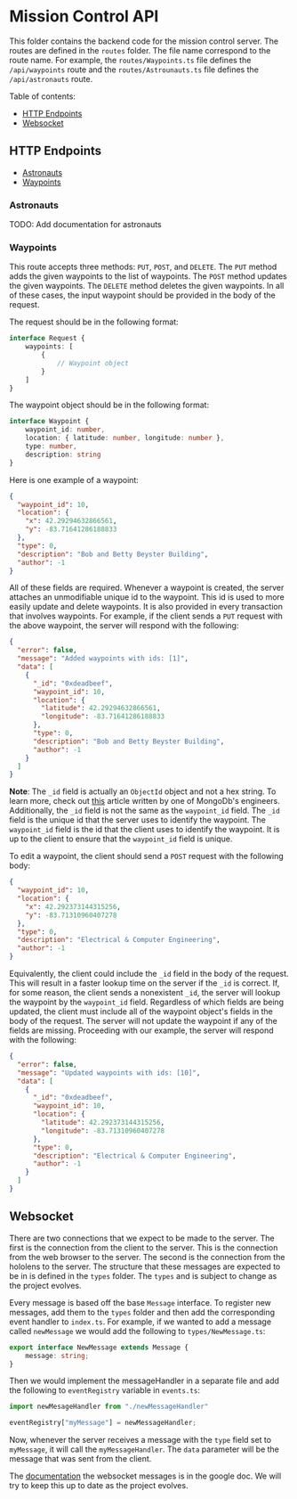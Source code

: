 # Mission Control API

This folder contains the backend code for the mission control server. The routes are defined in the `routes` folder. The
file name correspond to the route name. For example, the `routes/Waypoints.ts` file defines the `/api/waypoints` route
and the `routes/Astrounauts.ts` file defines the `/api/astronauts` route.

Table of contents:

- [HTTP Endpoints](#http-endpoints)
- [Websocket](#websocket)

## HTTP Endpoints

- [Astronauts](#astronauts)
- [Waypoints](#Waypoints)

### Astronauts

TODO: Add documentation for astronauts

### Waypoints

This route accepts three methods: `PUT`, `POST`, and `DELETE`. The `PUT` method adds the given waypoints to the list of
waypoints. The `POST` method updates the given waypoints. The `DELETE` method deletes the given waypoints. In all of
these cases, the input waypoint should be provided in the body of the request.

The request should be in the following format:

```typescript
interface Request {
    waypoints: [
        {
            // Waypoint object
        }
    ]
}
```

The waypoint object should be in the following
format:

```typescript
interface Waypoint {
    waypoint_id: number,
    location: { latitude: number, longitude: number },
    type: number,
    description: string
}
```

Here is one example of a waypoint:

```json
{
  "waypoint_id": 10,
  "location": {
    "x": 42.29294632866561,
    "y": -83.71641286188833
  },
  "type": 0,
  "description": "Bob and Betty Beyster Building",
  "author": -1
}
```

All of these fields are required. Whenever a waypoint is created, the server attaches an unmodifiable unique id to the
waypoint. This id is used to more easily update and delete waypoints. It is also provided in every transaction that
involves waypoints. For example, if the client sends a `PUT` request with the above waypoint, the server will respond
with the following:

```json
{
  "error": false,
  "message": "Added waypoints with ids: [1]",
  "data": [
    {
      "_id": "0xdeadbeef",
      "waypoint_id": 10,
      "location": {
        "latitude": 42.29294632866561,
        "longitude": -83.71641286188833
      },
      "type": 0,
      "description": "Bob and Betty Beyster Building",
      "author": -1
    }
  ]
}
```

**Note**: The `_id` field is actually an `ObjectId` object and not a hex string. To learn more, check
out [this](https://www.mongodb.com/developer/products/mongodb/bson-data-types-objectid/) article written by one of
MongoDb's engineers. Additionally, the `_id` field is not the same as the `waypoint_id` field. The `_id` field is the
unique id that the server uses to identify the waypoint. The `waypoint_id` field is the id that the client uses to
identify the waypoint. It is up to the client to ensure that the `waypoint_id` field is unique.

To edit a waypoint, the client should send a `POST` request with the following body:

```json
{
  "waypoint_id": 10,
  "location": {
    "x": 42.292373144315256,
    "y": -83.71310960407278
  },
  "type": 0,
  "description": "Electrical & Computer Engineering",
  "author": -1
}
```

Equivalently, the client could include the `_id` field in the body of the request. This will result in a faster lookup
time on the server if the `_id` is correct. If, for some reason, the client sends a nonexistent `_id`, the server will
lookup the waypoint by the `waypoint_id` field. Regardless of which fields are being updated, the client must include
all of the waypoint object's fields in the body of the request. The server will not update the waypoint if any of the
fields are missing. Proceeding with our example, the server will respond with the following:

```json
{
  "error": false,
  "message": "Updated waypoints with ids: [10]",
  "data": [
    {
      "_id": "0xdeadbeef",
      "waypoint_id": 10,
      "location": {
        "latitude": 42.292373144315256,
        "longitude": -83.71310960407278
      },
      "type": 0,
      "description": "Electrical & Computer Engineering",
      "author": -1
    }
  ]
}
```

## Websocket

There are two connections that we expect to be made to the server. The first is the connection from the client to the
server. This is the connection from the web browser to the server. The second is the connection from the hololens to
the server. The structure that these messages are expected to be in is defined in the `types` folder. The `types` and
is subject to change as the project evolves.

Every message is based off the base `Message` interface. To register new messages, add them to the `types` folder and
then add the corresponding event handler to `index.ts`. For example, if we wanted to add a message called `newMessage`
we would add the following to `types/NewMessage.ts`:

```typescript
export interface NewMessage extends Message {
    message: string;
}
```

Then we would implement the messageHandler in a separate file and add the following to `eventRegistry` variable in
`events.ts`:

```typescript
import newMesageHandler from "./newMessageHandler"

eventRegistry["myMessage"] = newMessageHandler;
```

Now, whenever the server receives a message with the `type` field set to `myMessage`, it will call the
`myMessageHandler`. The `data` parameter will be the message that was sent from the client.

The [documentation](https://docs.google.com/document/d/18RNM8NKaRakUNHwpRSnOFhq-FlS4D-d9yA84BSFio5g/edit?pli=1#heading=h.fsrwvowq28j5)
the websocket messages is in the google doc. We will try to keep this up to date as the project evolves.
